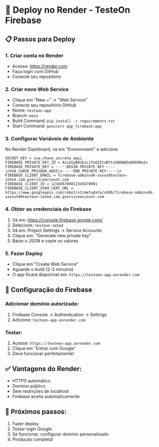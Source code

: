 # 🚀 Deploy no Render - TesteOn Firebase

## 📋 Passos para Deploy

### 1. **Criar conta no Render**
- Acesse: https://render.com
- Faça login com GitHub
- Conecte seu repositório

### 2. **Criar novo Web Service**
- Clique em "New +" → "Web Service"
- Conecte seu repositório GitHub
- Nome: `testeon-app`
- Branch: `main`
- Build Command: `pip install -r requirements.txt`
- Start Command: `gunicorn app_firebase:app`

### 3. **Configurar Variáveis de Ambiente**
No Render Dashboard, vá em "Environment" e adicione:

```
SECRET_KEY = sua_chave_secreta_aqui
FIREBASE_PRIVATE_KEY_ID = AIzaSyB01EzL2foQZZtuRYtzk0DWQOadUhORw1s
FIREBASE_PRIVATE_KEY = -----BEGIN PRIVATE KEY-----\nSUA_CHAVE_PRIVADA_AQUI\n-----END PRIVATE KEY-----\n
FIREBASE_CLIENT_EMAIL = firebase-adminsdk-xxxxx@testeon-1e5e4.iam.gserviceaccount.com
FIREBASE_CLIENT_ID = 123456789012345678901
FIREBASE_CLIENT_X509_CERT_URL = https://www.googleapis.com/robot/v1/metadata/x509/firebase-adminsdk-xxxxx%40testeon-1e5e4.iam.gserviceaccount.com
```

### 4. **Obter as credenciais do Firebase**
1. Vá em: https://console.firebase.google.com/
2. Selecione: `testeon-1e5e4`
3. Vá em: Project Settings → Service Accounts
4. Clique em: "Generate new private key"
5. Baixe o JSON e copie os valores

### 5. **Fazer Deploy**
- Clique em "Create Web Service"
- Aguarde o build (2-3 minutos)
- O app ficará disponível em: `https://testeon-app.onrender.com`

## 🔧 Configuração do Firebase

### **Adicionar domínio autorizado:**
1. Firebase Console → Authentication → Settings
2. Adicione: `testeon-app.onrender.com`

### **Testar:**
1. Acesse: `https://testeon-app.onrender.com`
2. Clique em "Entrar com Google"
3. Deve funcionar perfeitamente!

## ✅ Vantagens do Render:
- HTTPS automático
- Domínio público
- Sem restrições de localhost
- Firebase aceita automaticamente

## 🎯 Próximos passos:
1. Fazer deploy
2. Testar login Google
3. Se funcionar, configurar domínio personalizado
4. Produção completa! 